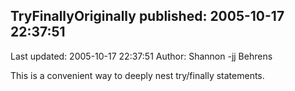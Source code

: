 ## TryFinallyOriginally published: 2005-10-17 22:37:51 
Last updated: 2005-10-17 22:37:51 
Author: Shannon -jj Behrens 
 
This is a convenient way to deeply nest try/finally statements.